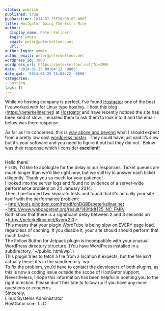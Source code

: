 ```yaml
---
status: publish
published: true
pubDatetime: 2014-01-25T20:00:00.000Z
title: Hostgator Going The Extra Mile
author:
  display_name: Peter Kellner
  login: admin
  email: peter@peterkellner.net
  url: ''
author_login: admin
author_email: peter@peterkellner.net
wordpress_id: 3900
wordpress_url: https://peterkellner.net/?p=3900
date: '2014-01-25 09:04:22 -0800'
date_gmt: '2014-01-25 16:04:22 -0800'
categories:
- hosting
tags: []
---
```

<p>While no hosting company is perfect, I’ve found <a href="http://secure.hostgator.com/~affiliat/cgi-bin/affiliates/clickthru.cgi?id=pkellner">Hostgator</a> one of the best I’ve worked with for Linux type hosting.&#160; I host this blog (<a href="https://peterkellner.net">https://peterkellner.net</a>) at <a href="http://secure.hostgator.com/~affiliat/cgi-bin/affiliates/clickthru.cgi?id=pkellner">Hostgator</a> and have recently noticed the site has been kind of slow.&#160; I emailed them to ask them to look into it and the email below was there response.</p>
<p>As far as I’m concerned, this is <u>way above and beyond</u> what I should expect from a pretty low cost <a href="http://secure.hostgator.com/~affiliat/cgi-bin/affiliates/clickthru.cgi?id=pkellner">wordpress hoster</a>.&#160; They could have just said it’s slow but it’s your software and you need to figure it out but they did not.&#160; Below was their response which I consider <strong>excellent</strong>!</p>
<hr />
<p>Hello there!    <br />Firstly, I'd like to apologize for the delay in our responses. Ticket queues are much longer than we'd like right now, but we still try to answer each ticket diligently. Thank you so much for your patience!     <br />I looked into the server logs and found no evidence of a server-wide performance problem on 24 January 2014.     <br />Then, I performed two separate tests and found that it's actually your site itself with the performance problem:     <br />- <a href="http://tools.pingdom.com/fpt/df/chDGBB/peterkellner.net">http://tools.pingdom.com/fpt/df/chDGBB/peterkellner.net</a>     <br />- <a href="http://www.webpagetest.org/result/140fddf125_NC_FMP/">http://www.webpagetest.org/result/140fddf125_NC_FMP/</a>     <br />Both show that there is a significant delay between 2 and 3 seconds on &lt;<a href="/wp/index.php?wordtube-js=true&amp;ver=2.0">https://peterkellner.net/&amp;ver=2.0</a>&gt;.     <br />This means that your plugin WordTube is being slow on EVERY page load, regardless of caching. If you disable it, your site should should perform that much faster.     <br />The Follow Button for Jetpack plugin is incompatible with your unusual WordPress directory structure. (You have WordPress installed in a subdirectory, `~/public_html/wp`.)     <br />This plugin tries to fetch a file from a location it expects, but the file isn't actually there; it's in the subdirectory `wp`.     <br />To fix the problem, you'd have to contact the developers of both plugins, as this is now a coding issue outside the scope of HostGator support.     <br />Nevertheless, I hope this information has been helpful in pointing you to the right direction. Please don't hesitate to follow up if you have any more questions or concerns.     <br />Sincerely,&#160; <br />Linux Systems Administrator     <br />HostGator.com, LLC     </p>
